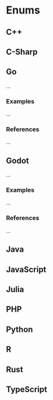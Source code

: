 # Enums


<!-- DESCRIPTION -->


## C++



## C-Sharp



## Go

...

### Examples

...

### References

...


## Godot

...

### Examples

...

### References

...



## Java



## JavaScript



## Julia



## PHP



## Python



## R



## Rust



## TypeScript
